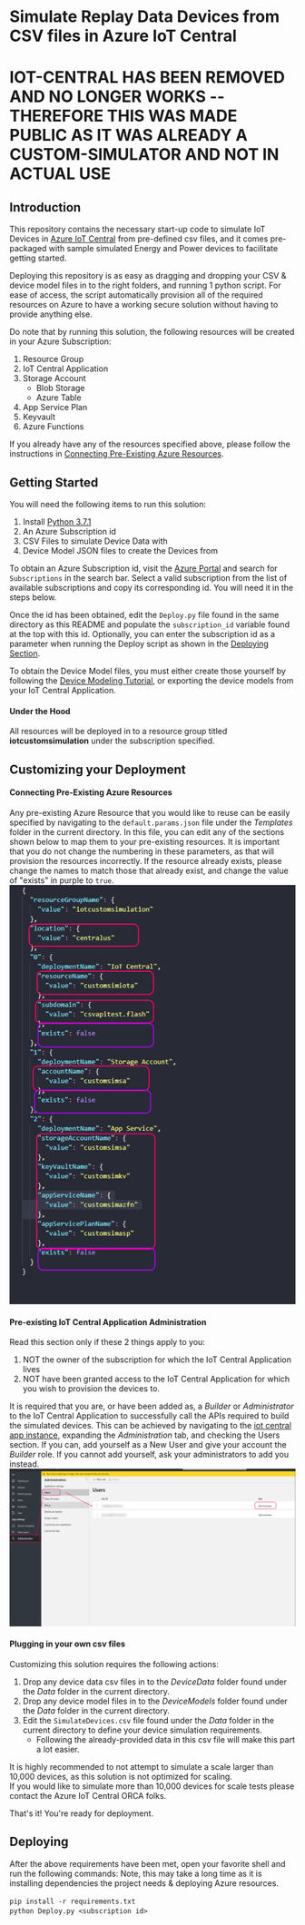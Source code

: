 # Simulate Replay Data Devices from CSV files in Azure IoT Central

# IOT-CENTRAL HAS BEEN REMOVED AND NO LONGER WORKS -- THEREFORE THIS WAS MADE PUBLIC AS IT WAS ALREADY A CUSTOM-SIMULATOR AND NOT IN ACTUAL USE

## Introduction
This repository contains the necessary start-up code to simulate IoT Devices in [Azure IoT Central](https://azure.microsoft.com/en-us/services/iot-central/) from pre-defined csv files, and it comes pre-packaged with sample simulated Energy and Power devices to facilitate getting started.

Deploying this repository is as easy as dragging and dropping your CSV & device model files in to the right folders, and running 1 python script. For ease of access, the script automatically provision all of the required resources on Azure to have a working secure solution without having to provide anything else.

Do note that by running this solution, the following resources will be created in your Azure Subscription:
1. Resource Group 
1. IoT Central Application
1. Storage Account
    * Blob Storage
    * Azure Table
1. App Service Plan
1. Keyvault
1. Azure Functions

If you already have any of the resources specified above, please follow the instructions in [Connecting Pre-Existing Azure Resources](#connecting-pre-existing-azure-resources).

## Getting Started
You will need the following items to run this solution:
1. Install [Python 3.7.1](https://www.python.org/downloads/release/python-371/) <br />
1. An Azure Subscription id
1. CSV Files to simulate Device Data with
1. Device Model JSON files to create the Devices from

To obtain an Azure Subscription id, visit the [Azure Portal](https://portal.azure.com) and search for `Subscriptions` in the search bar. Select a valid subscription from the list of available subscriptions and copy its corresponding id. You will need it in the steps below.

Once the id has been obtained, edit the `Deploy.py` file found in the same directory as this README and populate the `subscription_id` variable found at the top with this id. Optionally, you can enter the subscription id as a parameter when running the Deploy script as shown in the [Deploying Section](#Deploying). <br />

To obtain the Device Model files, you must either create those yourself by following the [Device Modeling Tutorial](https://docs.microsoft.com/en-us/azure/iot-central/tutorial-define-device-type-pnp?toc=/azure/iot-central-pnp/toc.json&bc=/azure/iot-central-pnp/breadcrumb/toc.json), or exporting the device models from your IoT Central Application.

#### Under the Hood
All resources will be deployed in to a resource group titled **iotcustomsimulation** under the subscription specified.

## Customizing your Deployment

#### Connecting Pre-Existing Azure Resources

Any pre-existing Azure Resource that you would like to reuse can be easily specified by navigating to the `default.params.json` file under the *Templates* folder in the current directory. 
In this file, you can edit any of the sections shown below to map them to your pre-existing resources. It is important that you do not change the numbering in these parameters, as that will provision the resources incorrectly.
If the resource already exists, please change the names to match those that already exist, and change the value of "exists" in purple to `true`.
![Default Param setting](Images/defaultparams.png)

#### Pre-existing IoT Central Application Administration

Read this section only if these 2 things apply to you:
1. NOT the owner of the subscription for which the IoT Central Application lives 
2. NOT have been granted access to the IoT Central Application for which you wish to provision the devices to.

It is required that you are, or have been added as, a *Builder* or *Administrator* to the IoT Central Application to successfully call the APIs required to build the simulated devices.
This can be achieved by navigating to the [iot central app instance](https://apps.azureiotcentral.com/), expanding the *Administration* tab, and checking the Users section.
If you can, add yourself as a New User and give your account the *Builder* role. If you cannot add yourself, ask your administrators to add you instead.
![Central Administration](Images/administration.png)


#### Plugging in your own csv files 
Customizing this solution requires the following actions:
1. Drop any device data csv files in to the *DeviceData* folder found under the *Data* folder in the current directory. 
2. Drop any device model files in to the *DeviceModels* folder found under the *Data* folder in the current directory.
3. Edit the `SimulateDevices.csv` file found under the *Data* folder in the current directory to define your device simulation requirements.
   * Following the already-provided data in this csv file will make this part a lot easier.
   

It is highly recommended to not attempt to simulate a scale larger than 10,000 devices, as this solution is not optimized for scaling. <br />
If you would like to simulate more than 10,000 devices for scale tests please contact the Azure IoT Central ORCA folks.

That's it! You're ready for deployment.

## Deploying 

After the above requirements have been met, open your favorite shell and run the following commands:
Note, this may take a long time as it is installing dependencies the project needs & deploying Azure resources.

`pip install -r requirements.txt` <br />
`python Deploy.py <subscription id>`
